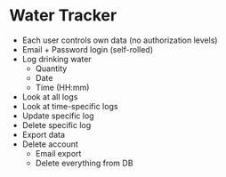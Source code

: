 # Water Tracker

- Each user controls own data (no authorization levels)
- Email + Password login (self-rolled)
- Log drinking water
    - Quantity
    - Date
    - Time (HH:mm)
- Look at all logs
- Look at time-specific logs
- Update specific log
- Delete specific log
- Export data
- Delete account
    - Email export
    - Delete everything from DB